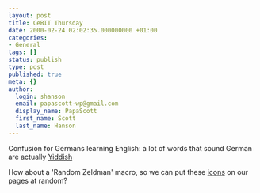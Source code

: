 ```yaml
---
layout: post
title: CeBIT Thursday
date: 2000-02-24 02:02:35.000000000 +01:00
categories:
- General
tags: []
status: publish
type: post
published: true
meta: {}
author:
  login: shanson
  email: papascott-wp@gmail.com
  display_name: PapaScott
  first_name: Scott
  last_name: Hanson
---
```

<p>Confusion for Germans learning English: a lot of words that sound German are actually <a href="http://www.bergen.org/AAST/Projects/Yiddish/English/comwor.html">Yiddish</a></p>
<p>How about a 'Random Zeldman' macro, so we can put these <a href="http://2020hindsight.editthispage.com/stories/storyReader$321">icons</a> on our pages at random?</p>
